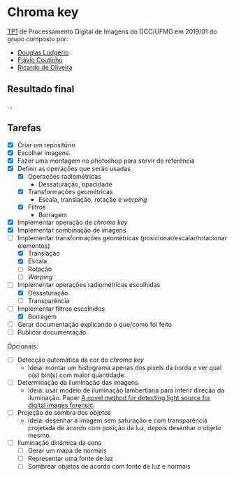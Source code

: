 # Chroma key

[TP1](docs/tp1_enunciado.pdf) de Processamento Digital de Imagens do
DCC/UFMG em 2019/01 do grupo composto por:

- [Douglas Ludgério](https://github.com/douglaslud)
- [Flávio Coutinho](https://github.com/fegemo)
- [Ricardo de Oliveira](https://github.com/Tsuchiryu)

## Resultado final

...

## Tarefas

- [x] Criar um repositório
- [x] Escolher imagens
- [x] Fazer uma montagem no photoshop para servir de referência
- [x] Definir as operações que serão usadas
    - [x] Operações radiométricas
      - Dessaturação, opacidade
    - [x] Transformações geométricas
      - Escala, translação, rotação e _warping_
    - [x] Filtros
      - Borragem
- [x] Implementar operação de _chroma key_
- [x] Implementar combinação de imagens
- [ ] Implementar transformações geométricas (posicionar/escalar/rotacionar elementos)
  - [x] Translação
  - [x] Escala
  - [ ] Rotação
  - [ ] _Warping_
- [ ] Implementar operações radiométricas escolhidas
  - [x] Dessaturação
  - [ ] Transparência
- [ ] Implementar filtros escolhidos
  - [x] Borragem
- [ ] Gerar documentação explicando o que/como foi feito
- [ ] Publicar documentação

Opcionais:

- [ ] Detecção automática da cor do _chroma key_
  - Ideia: montar um histograma apenas dos pixels da borda e ver qual o(s) bin(s)
    com maior quantidade.
- [ ] Determinação da iluminação das imagens
  - Ideia: usar modelo de iluminação lambertiana para inferir direção da iluminação. Paper [A novel method for detecting light source for digital images forensic](docs/detect-light-sources.pdf).
- [ ] Projeção de sombra dos objetos
    - Ideia: desenhar a imagem sem saturação e com transparência projetada de acordo com posição da luz, depois desenhar o objeto mesmo.
- [ ] Iluminação dinâmica da cena
    - [ ] Gerar um mapa de normais
    - [ ] Representar uma fonte de luz
    - [ ] Sombrear objetos de acordo com fonte de luz e normais
